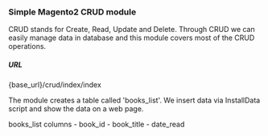 ### Simple Magento2 CRUD module

CRUD stands for Create, Read, Update and Delete. Through CRUD we can easily manage data in database and this module
covers most of the CRUD operations.

##### URL
{base_url}/crud/index/index

The module creates a table called 'books_list'. We insert data via InstallData script and show the data on a web page.

books_list columns
    - book_id
    - book_title
    - date_read